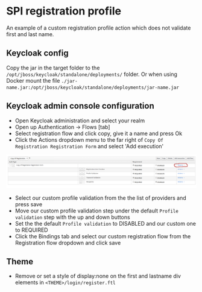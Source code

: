 # SPI registration profile

An example of a custom registration profile action which does not validate first and last name.

## Keycloak config

Copy the jar in the target folder to the `/opt/jboss/keycloak/standalone/deployments/` folder.
Or when using Docker mount the file `./jar-name.jar:/opt/jboss/keycloak/standalone/deployments/jar-name.jar`

## Keycloak admin console configuration

* Open Keycloak administration and select your realm
* Open up Authentication -> Flows [tab]
* Select registration flow and click copy, give it a name and press Ok
* Click the Actions dropdown menu to the far right of `Copy Of Registration Registration Form` and select 'Add execution'

![spi-registration-profile-actions](../_resources/images/spi-registration-profile-actions.png)

* Select our custom profile validation from the the list of providers and press save
* Move our custom profile validation step under the default `Profile validation` step with the up and down buttons
* Set the the default `Profile validation` to DISABLED and our custom one to REQUIRED
* Click the Bindings tab and select our custom registration flow from the Registration flow dropdown and click save

## Theme

* Remove or set a style of display:none on the first and lastname div elements in `<THEME>/login/register.ftl`
